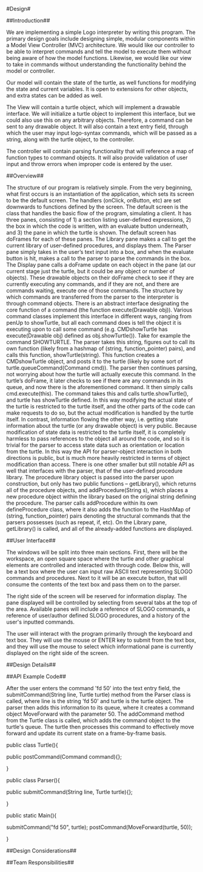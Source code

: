 #Design#

##Introduction##

We are implementing a simple Logo interpreter by writing this program. The primary design goals include designing simple, modular components within a Model View Controller (MVC) architecture. We would like our controller to be able to interpret commands and tell the model to execute them without being aware of how the model functions. Likewise, we would like our view to take in commands without understanding the functionality behind the model or controller. 

Our model will contain the state of the turtle, as well functions for modifying the state and current variables. It is open to extensions for other objects, and extra states can be added as well. 

The View will contain a turtle object, which will implement a drawable interface. We will initialize a turtle object to implement this interface, but we could also use this on any arbitrary objects. Therefore, a command can be sent to any drawable object. It will also contain a text entry field, through which the user may input logo-syntax commands, which will be passed as a string, along with the turtle object, to the controller.

The controller will contain parsing functionality that will reference a map of function types to command objects. It will also provide validation of user input and throw errors when improper code is entered by the user.  

##Overview##

The structure of our program is relatively simple. From the very beginning, what first occurs is an instantiation of the application, which sets its screen to be the default screen. The handlers (onClick, onButton, etc) are set downwards to functions defined by the screen. The default screen is the class that handles the basic flow of the program, simulating a client. It has three panes, consisting of 1) a section listing user-defined expressions, 2) the box in which the code is written, with an evaluate button underneath, and 3) the pane in which the turtle is shown. The default screen has doFrames for each of these panes. The Library pane makes a call to get the current library of user-defined procedures, and displays them. The Parser pane simply takes in the user’s text input into a box, and when the evaluate button is hit, makes a call to the parser to parse the commands in the box. The Display pane calls a doFrame update on each object in the pane (at our current stage just the turtle, but it could be any object or number of objects). These drawable objects on their doFrame check to see if they are currently executing any commands, and if they are not, and there are commands waiting, execute one of those commands. 
The structure by which commands are transferred from the parser to the interpreter is through command objects. There is an abstract interface designating the core function of a command (the function execute(Drawable obj)). Various command classes implement this interface in different ways, ranging from penUp to showTurtle, but all each command does is tell the object it is executing upon to call some command (e.g. CMDshowTurtle has execute(Drawable obj) defined as obj.showTurtle()). Take for example the command SHOWTURTLE. The parser takes this string, figures out to call its own function (likely from a hashmap of (string, function_pointer) pairs), and calls this function, showTurtle(string). This function creates a CMDshowTurtle object, and posts it to the turtle (likely by some sort of turtle.queueCommand(Command cmd)). The parser then continues parsing, not worrying about how the turtle will actually execute this command. In the turtle’s doFrame, it later checks to see if there are any commands in its queue, and now there is the aforementioned command. It then simply calls cmd.execute(this). The command takes this and calls turtle.showTurtle(), and turtle has showTurtle defined. In this way modifying the actual state of the turtle is restricted to the turtle itself, and the other parts of the code can make requests to do so, but the actual modification is handled by the turtle itself. 
In contrast, information flowing the other way, i.e. getting state information about the turtle (or any drawable object) is very public. Because modification of state data is restricted to the turtle itself, it is completely harmless to pass references to the object all around the code, and so it is trivial for the parser to access state data such as orientation or location from the turtle. In this way the API for parser-object interaction in both directions is public, but is much more heavily restricted in terms of object modification than access. 
There is one other smaller but still notable API as well that interfaces with the parser, that of the user-defined procedure library. The procedure library object is passed into the parser upon construction, but only has two public functions – getLibrary(), which returns all of the procedure objects, and addProcedure(String s), which places a new procedure object within the library based on the original string defining the procedure. The parser calls addProcedure within its own defineProcedure class, where it also adds the function to the HashMap of (string, function_pointer) pairs denoting the structural commands that the parsers possesses (such as repeat, if, etc). On the Library pane, getLibrary() is called, and all of the already-added functions are displayed. 

##User Interface##

The windows will be split into three main sections. First, there will be the workspace, an open square space where the turtle and other graphical elements are controlled and interacted with through code. Below this, will be a text box where the user can input raw ASCII text representing SLOGO commands and procedures. Next to it will be an execute button, that will consume the contents of the text box and pass them on to the parser.

The right side of the screen will be reserved for information display. The pane displayed will be controlled by selecting from several tabs at the top of the area. Available panes will include a reference of SLOGO commands, a reference of user/author defined SLOGO procedures, and a history of the user's inputted commands. 

The user will interact with the program primarily through the keyboard and text box. They will use the mouse or ENTER key to submit from the text box, and they will use the mouse to select which informational pane is currently displayed on the right side of the screen. 


##Design Details##

##API Example Code##

After the user enters the command 'fd 50' into the text entry field, the submitCommand(String line, Turtle turtle) method from the Parser class is called, where line is the string 'fd 50' and turtle is the turtle object. The parser then adds this information to its queue, where it creates a command object MoveForward with the parameter 50. The addCommand method from the Turtle class is called, which adds the command object to the turtle's queue. The turtle then processes this command to effectively move forward and update its current state on a frame-by-frame basis.

public class Turtle(){

public postCommand(Command command){};

}

public class Parser(){

public submitCommand(String line, Turtle turtle){};

}


public static Main(){

submitCommand("fd 50", turtle);
postCommand(MoveForward(turtle, 50));

}

##Design Considerations##

##Team Responsibilities##
